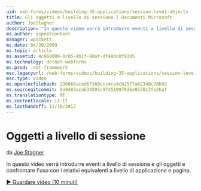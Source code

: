 ```yaml
---
uid: web-forms/videos/building-35-applications/session-level-objects
title: Gli oggetti a livello di sessione | Documenti Microsoft
author: JoeStagner
description: "In questo video verrà introdurre eventi a livello di sessione e gli oggetti e confrontare l'uso con i relativi equivalenti a livello di applicazione e pagina."
ms.author: aspnetcontent
manager: wpickett
ms.date: 04/20/2009
ms.topic: article
ms.assetid: 4c968009-8c05-4b1f-98af-df48dc0f93d5
ms.technology: dotnet-webforms
ms.prod: .net-framework
msc.legacyurl: /web-forms/videos/building-35-applications/session-level-objects
msc.type: video
ms.openlocfilehash: 296668aced67168ccc4ce4cb2577a62348c26b92
ms.sourcegitcommit: 9a9483aceb34591c97451997036a9120c3fe2baf
ms.translationtype: MT
ms.contentlocale: it-IT
ms.lasthandoff: 11/10/2017
---
```

<a name="session-level-objects"></a>Oggetti a livello di sessione
====================
da [Joe Stagner](https://github.com/JoeStagner)

In questo video verrà introdurre eventi a livello di sessione e gli oggetti e confrontare l'uso con i relativi equivalenti a livello di applicazione e pagina.

[&#9654; Guardare video (10 minuti)](https://channel9.msdn.com/Blogs/ASP-NET-Site-Videos/session-level-objects)
